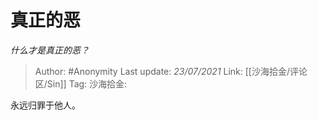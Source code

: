 # 真正的恶
*什么才是真正的恶？*

> Author: #Anonymity
> Last update: *23/07/2021*
> Link: [[沙海拾金/评论区/Sin]]
> Tag:
> 沙海拾金:

永远归罪于他人。
